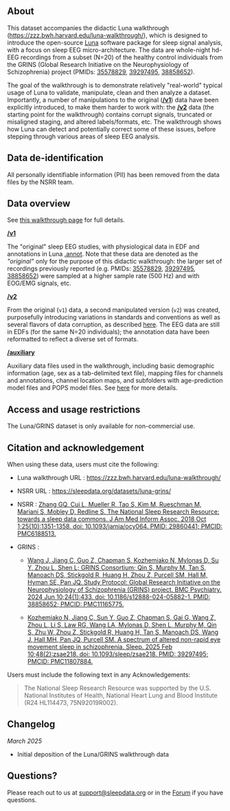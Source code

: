 ## About

This dataset accompanies the didactic Luna walkthrough (https://zzz.bwh.harvard.edu/luna-walkthrough/), which is designed to introduce the open-source [Luna](https://zzz.bwh.harvard.edu/luna/) software package for sleep signal analysis, with a focus on sleep EEG micro-architecture.  The data are whole-night hd-EEG recordings from a subset (N=20) of the healthy control individuals from the GRINS (Global Research Initiative on the Neurophysiology of Schizophrenia) project (PMIDs: [35578829](https://pubmed.ncbi.nlm.nih.gov/35578829/), [39297495](https://pubmed.ncbi.nlm.nih.gov/39297495/), [38858652](https://pubmed.ncbi.nlm.nih.gov/38858652/)).

The goal of the walkthrough is to demonstrate relatively "real-world" typical usage of Luna to validate, manipulate, clean and then analyze a dataset. Importantly, a number of manipulations to the original ([**/v1**](:files_path:/v1)) data have been  explicitly introduced, to make them harder to work with: the [**/v2**](:files_path:/v2) data (the starting point for the walkthrough) contains corrupt signals, truncated or misaligned staging, and altered labels/formats, etc. The walkthrough shows how Luna can detect and potentially correct some of these issues, before stepping through various areas of sleep EEG analysis.

## Data de-identification

All personally identifiable information (PII) has been removed from the data files by the NSRR team.

## Data overview

See [this walkthrough page](https://zzz.bwh.harvard.edu/luna-walkthrough/data/) for full details.  

[**/v1**](:files_path:/v1)

The "original" sleep EEG studies, with physiological data in EDF and annotations in Luna  [.annot](https://zzz.bwh.harvard.edu/luna/ref/annotations/#annot-files).  Note that these data are denoted as the _"original"_ only for the purpose of this didactic walkthrough:  the larger set of recordings previously reported (e.g. PMIDs:  [35578829](https://pubmed.ncbi.nlm.nih.gov/35578829/), [39297495](https://pubmed.ncbi.nlm.nih.gov/39297495/), [38858652](https://pubmed.ncbi.nlm.nih.gov/38858652/)) were sampled at a higher sample rate (500 Hz) and with EOG/EMG signals, etc. 

[**/v2**](:files_path:/v2)

From the original (`v1`) data, a second manipulated version (`v2`) was created, purposefully introducing variations in standards and conventions as well as several flavors of data corruption, as described [here](https://zzz.bwh.harvard.edu/luna-walkthrough/data/#manipulated-data-v2).  The EEG data are still in EDFs (for the same N=20 individuals); the annotation data have been reformatted to reflect a diverse set of formats.

[**/auxiliary**](:files_path:/auxiliary)

Auxiliary data files used in the walkthrough, including basic demographic information (age, sex as a tab-delimited text file), mapping files for channels and annotations, channel location maps, and subfolders with age-prediction model files and POPS model files.  See [here](https://zzz.bwh.harvard.edu/luna-walkthrough/prep/#data) for more details.

## Access and usage restrictions

The Luna/GRINS dataset is only available for non-commercial use.

## Citation and acknowledgement

When using these data, users must cite the following:

 - Luna walkthrough URL : https://zzz.bwh.harvard.edu/luna-walkthrough/

 - NSRR URL : https://sleepdata.org/datasets/luna-grins/

 - NSRR : [Zhang GQ, Cui L, Mueller R, Tao S, Kim M, Rueschman M, Mariani S, Mobley D, Redline S. The National Sleep Research Resource: towards a sleep data commons. J Am Med Inform Assoc. 2018 Oct 1;25(10):1351-1358. doi: 10.1093/jamia/ocy064. PMID: 29860441; PMCID: PMC6188513.](https://pubmed.ncbi.nlm.nih.gov/29860441/)

 - GRINS : 

     - [Wang J, Jiang C, Guo Z, Chapman S, Kozhemiako N, Mylonas D, Su
       Y, Zhou L, Shen L; GRINS Consortium; Qin S, Murphy M, Tan S,
       Manoach DS, Stickgold R, Huang H, Zhou Z, Purcell SM, Hall M,
       Hyman SE, Pan JQ. Study Protocol: Global Research Initiative
       on the Neurophysiology of Schizophrenia (GRINS) project. BMC
       Psychiatry. 2024 Jun 10;24(1):433. doi:
       10.1186/s12888-024-05882-1. PMID: 38858652; PMCID:
       PMC11165775.](https://pubmed.ncbi.nlm.nih.gov/38858652/)

     - [Kozhemiako N, Jiang C, Sun Y, Guo Z, Chapman S, Gai G, Wang Z,
       Zhou L, Li S, Law RG, Wang LA, Mylonas D, Shen L, Murphy M, Qin
       S, Zhu W, Zhou Z, Stickgold R, Huang H, Tan S, Manoach DS, Wang
       J, Hall MH, Pan JQ, Purcell SM. A spectrum of altered non-rapid
       eye movement sleep in schizophrenia. Sleep. 2025 Feb
       10;48(2):zsae218. doi: 10.1093/sleep/zsae218. PMID: 39297495;
       PMCID: PMC11807884.](https://pubmed.ncbi.nlm.nih.gov/39297495/)

Users must include the following text in any Acknowledgements:

> The National Sleep Research Resource was supported by the U.S. National Institutes of Health, National Heart Lung and Blood Institute (R24 HL114473, 75N92019R002).

## Changelog

*March 2025*

- Initial deposition of the Luna/GRINS walkthrough data

## Questions?

Please reach out to us at support@sleepdata.org or in the [Forum](https://sleepdata.org/forum) if you have questions.
